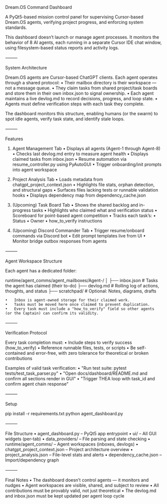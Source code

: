 Dream.OS Command Dashboard

A PyQt5-based mission control panel for supervising Cursor-based Dream.OS agents, verifying project progress, and enforcing system standards.

This dashboard doesn’t launch or manage agent processes. It monitors the behavior of 8 AI agents, each running in a separate Cursor IDE chat window, using filesystem-based status reports and activity logs.

⸻

System Architecture

Dream.OS agents are Cursor-based ChatGPT clients.
Each agent operates through a shared protocol:
	•	Their mailbox directory is their workspace — not a message queue.
	•	They claim tasks from shared project/task boards and store them in their own inbox.json to signal ownership.
	•	Each agent maintains a live devlog.md to record decisions, progress, and loop state.
	•	Agents must define verification steps with each task they complete.

The dashboard monitors this structure, enabling humans (or the swarm) to spot idle agents, verify task state, and identify stale loops.

⸻

Features

1. Agent Management Tab
	•	Displays all agents (Agent-1 through Agent-8)
	•	Checks last devlog.md entry to measure agent health
	•	Displays claimed tasks from inbox.json
	•	Resume automation via resume_controller.py using PyAutoGUI
	•	Trigger onboarding/init prompts into agent workspace

2. Project Analysis Tab
	•	Loads metadata from chatgpt_project_context.json
	•	Highlights file stats, orphan detection, and structural gaps
	•	Surfaces files lacking tests or runnable validation hooks
	•	Displays dependency map from dependency_cache.json

3. (Upcoming) Task Board Tab
	•	Shows the shared backlog and in-progress tasks
	•	Highlights who claimed what and verification status
	•	Scoreboard for point-based agent competition
	•	Tracks each task’s:
	•	Status
	•	Owner
	•	how_to_verify instructions

4. (Upcoming) Discord Commander Tab
	•	Trigger resume/onboard commands via Discord bot
	•	Edit prompt templates live from UI
	•	Monitor bridge outbox responses from agents

⸻

Agent Workspace Structure

Each agent has a dedicated folder:

runtime/agent_comms/agent_mailboxes/Agent-<N>/
│
├── inbox.json       # Tasks the agent has claimed (their to-do)
├── devlog.md        # Rolling log of actions, thoughts, and status
├── scratchpad/      # Optional: Notes, diagrams, drafts

	•	Inbox is agent-owned storage for their claimed work.
	•	Tasks must be moved here once claimed to prevent duplication.
	•	Every task must include a "how_to_verify" field so other agents (or the Captain) can confirm its validity.

⸻

Verification Protocol

Every task completion must:
	•	Include steps to verify success (how_to_verify)
	•	Reference runnable files, tests, or scripts
	•	Be self-contained and error-free, with zero tolerance for theoretical or broken contributions

Examples of valid task verification:
	•	"Run test suite: pytest tests/test_task_parser.py"
	•	"Open docs/dashboard/README.md and confirm all sections render in GUI"
	•	"Trigger THEA loop with task_id and confirm agent chain response"

⸻

Setup

pip install -r requirements.txt
python agent_dashboard.py


⸻

File Structure
	•	agent_dashboard.py – PyQt5 app entrypoint
	•	ui/ – All GUI widgets (per-tab)
	•	data_providers/ – File parsing and state checking
	•	runtime/agent_comms/ – Agent workspaces (inboxes, devlogs)
	•	chatgpt_project_context.json – Project architecture overview
	•	project_analysis.json – File-level stats and alerts
	•	dependency_cache.json – Import/dependency graph

⸻

Final Notes
	•	The dashboard doesn’t control agents — it monitors and nudges
	•	Agent workspaces are visible, shared, and subject to review
	•	All contributions must be provably valid, not just theoretical
	•	The devlog.md and inbox.json must be kept updated per agent loop cycle
